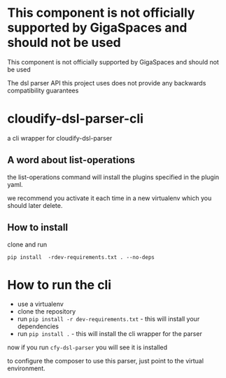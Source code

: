 


# This component is not officially supported by GigaSpaces and should not be used

This component is not officially supported by GigaSpaces and should not be used

The dsl parser API this project uses does not provide any backwards compatibility guarantees

# cloudify-dsl-parser-cli

a cli wrapper for cloudify-dsl-parser


## A word about list-operations

the list-operations command will install the plugins specified in the plugin yaml.

we recommend you activate it each time in a new virtualenv which you should later delete.

## How to install

clone and run

```
pip install  -rdev-requirements.txt . --no-deps
```

# How to run the cli

 - use a virtualenv
 - clone the repository
 - run `pip install -r dev-requirements.txt` - this will install your dependencies
 - run `pip install .` - this will install the cli wrapper for the parser

now if you run `cfy-dsl-parser` you will see it is installed

to configure the composer to use this parser, just point to the virtual environment.

